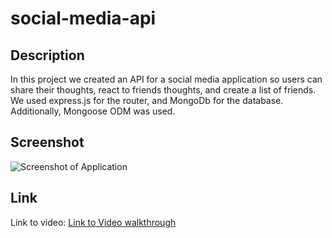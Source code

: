 # social-media-api

## Description
In this project we created an API for a social media application so users can share their thoughts, react to friends thoughts, and create a list of friends. We used express.js for the router, and MongoDb for the database. Additionally, Mongoose ODM was used. 
## Screenshot
![Screenshot of Application]()
## Link
Link to video: [Link to Video walkthrough]()